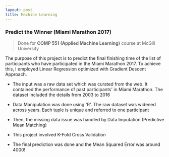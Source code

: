 ```yaml
---
layout: post
title: Machine Learning
---
```


### Predict the Winner (Miami Marathon 2017)

> Done for <strong>COMP 551 (Applied Machine Learning)</strong> course at McGill University


The purpose of this project is to predict the final finishing time of the list of participants who have participated in the Miami Marathon 2017. To achieve this, I employed Linear Regression optimized with Gradient Descent Approach.  

* The input was a raw data set which was curated from the web. It contained the performance of past participants' in Miami Marathon. The dataset included the details from 2003 to 2016

* Data Manipulation was done using 'R'. The raw dataset was widened across years. Each tuple is unique and referred to one participant

* Then, the missing data issue was handled by Data Imputation (Predictive Mean Matching)

* This project involved K-Fold Cross Validation

* The final prediction was done and the Mean Squared Error was around 4000!
